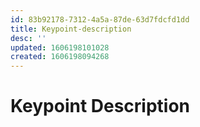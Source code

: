 ```yaml
---
id: 83b92178-7312-4a5a-87de-63d7fdcfd1dd
title: Keypoint-description
desc: ''
updated: 1606198101028
created: 1606198094268
---
```


# Keypoint Description

